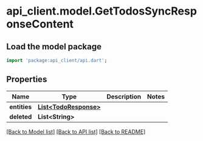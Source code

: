 # api_client.model.GetTodosSyncResponseContent

## Load the model package
```dart
import 'package:api_client/api.dart';
```

## Properties
Name | Type | Description | Notes
------------ | ------------- | ------------- | -------------
**entities** | [**List&lt;TodoResponse&gt;**](TodoResponse.md) |  | 
**deleted** | **List&lt;String&gt;** |  | 

[[Back to Model list]](../README.md#documentation-for-models) [[Back to API list]](../README.md#documentation-for-api-endpoints) [[Back to README]](../README.md)



